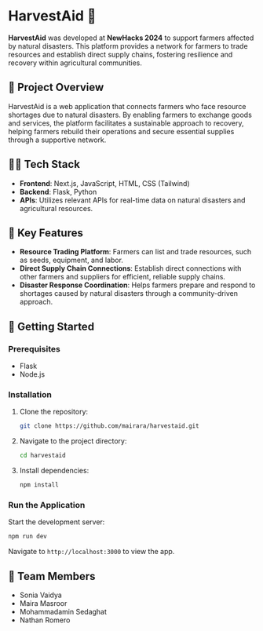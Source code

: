 # HarvestAid 🌾

**HarvestAid** was developed at **NewHacks 2024** to support farmers affected by natural disasters. This platform provides a network for farmers to trade resources and establish direct supply chains, fostering resilience and recovery within agricultural communities.

## 🌟 Project Overview

HarvestAid is a web application that connects farmers who face resource shortages due to natural disasters. By enabling farmers to exchange goods and services, the platform facilitates a sustainable approach to recovery, helping farmers rebuild their operations and secure essential supplies through a supportive network.

## 👩‍💻 Tech Stack

- **Frontend**: Next.js, JavaScript, HTML, CSS (Tailwind)
- **Backend**: Flask, Python
- **APIs**: Utilizes relevant APIs for real-time data on natural disasters and agricultural resources.

## 🌱 Key Features

- **Resource Trading Platform**: Farmers can list and trade resources, such as seeds, equipment, and labor.
- **Direct Supply Chain Connections**: Establish direct connections with other farmers and suppliers for efficient, reliable supply chains.
- **Disaster Response Coordination**: Helps farmers prepare and respond to shortages caused by natural disasters through a community-driven approach.

## 🚀 Getting Started

### Prerequisites
- Flask
- Node.js

### Installation

1. Clone the repository:
   ```bash
   git clone https://github.com/mairara/harvestaid.git
   ```

2. Navigate to the project directory:
   ```bash
   cd harvestaid
   ```

3. Install dependencies:
   ```bash
   npm install
   ```

### Run the Application
Start the development server:
```bash
npm run dev
```

Navigate to `http://localhost:3000` to view the app.

## 👥 Team Members
- Sonia Vaidya
- Maira Masroor
- Mohammadamin Sedaghat
- Nathan Romero
